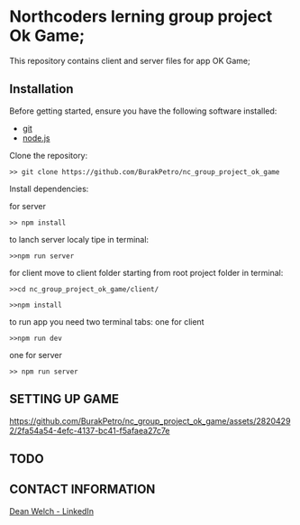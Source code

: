 # Northcoders lerning group project Ok Game;

This repository contains client and server files for app OK Game;

## Installation

Before getting started, ensure you have the following software installed:

- [git](https://git-scm.com/downloads)
- [node.js](https://nodejs.org/en/download)


Clone the repository:

```
>> git clone https://github.com/BurakPetro/nc_group_project_ok_game
```

Install dependencies:

for server
```
>> npm install
```
to lanch server localy tipe in terminal:
```
>>npm run server
```
for client
move to client folder starting from root project folder in terminal:
```
>>cd nc_group_project_ok_game/client/
```
```
>>npm install
```
to run app you need two terminal tabs:
one for client
```
>>npm run dev
```
one for server
```
>> npm run server
```

## SETTING UP GAME



https://github.com/BurakPetro/nc_group_project_ok_game/assets/28204292/2fa54a54-4efc-4137-bc41-f5afaea27c7e




## TODO



## CONTACT INFORMATION

[Dean Welch - LinkedIn](https://www.linkedin.com/in/dean-welch/)
